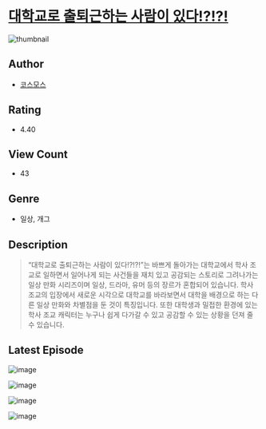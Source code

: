 # [대학교로 출퇴근하는 사람이 있다!?!?!](https://comic.naver.com/challenge/list?titleId=810555)
![thumbnail](https://image-comic.pstatic.net/user_contents_data/challenge_comic/2023/05/23/332027/upload_3487247574672357169_480x623.jpeg)

## Author
- [코스모스](https://comic.naver.com/artistTitle?id=332027)

## Rating
- 4.40

## View Count
- 43

## Genre
- 일상, 개그

## Description
> “대학교로 출퇴근하는 사람이 있다!?!?!”는 바쁘게 돌아가는 대학교에서 학사 조교로 일하면서 일어나게 되는 사건들을 재치 있고 공감되는 스토리로 그려나가는 일상 만화 시리즈이며 일상, 드라마, 유머 등의 장르가 혼합되어 있습니다. 학사 조교의 입장에서 새로운 시각으로 대학교를 바라보면서 대학을 배경으로 하는 다른 일상 만화와 차별점을 둔 것이 특징입니다. 또한 대학생과 밀접한 환경에 있는 학사 조교 캐릭터는 누구나 쉽게 다가갈 수 있고 공감할 수 있는 상황을 던져 줄 수 있습니다.


## Latest Episode
![image](https://image-comic.pstatic.net/user_contents_data/challenge_comic/2023/05/24/332027/upload_3559309790115084081.jpeg)

![image](https://image-comic.pstatic.net/user_contents_data/challenge_comic/2023/05/24/332027/upload_7005460516674287971.jpeg)

![image](https://image-comic.pstatic.net/user_contents_data/challenge_comic/2023/05/24/332027/upload_3774640157307200101.jpeg)

![image](https://image-comic.pstatic.net/user_contents_data/challenge_comic/2023/05/24/332027/upload_4062869412458422626.jpeg)
